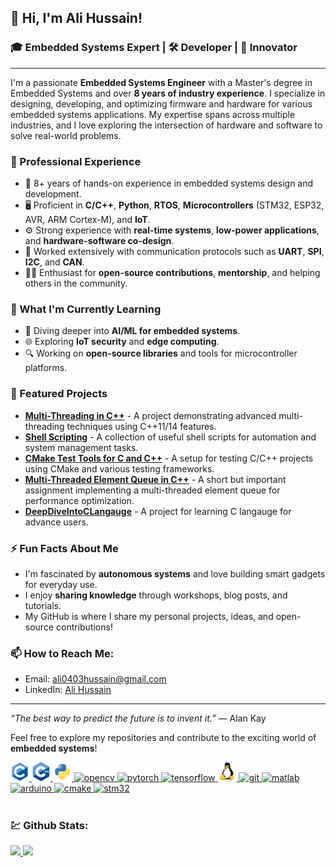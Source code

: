 ## 👋 Hi, I'm Ali Hussain! 

### 🎓 Embedded Systems Expert | 🛠️ Developer | 🚀 Innovator

---

I'm a passionate **Embedded Systems Engineer** with a Master's degree in Embedded Systems and over **8 years of industry experience**. I specialize in designing, developing, and optimizing firmware and hardware for various embedded systems applications. My expertise spans across multiple industries, and I love exploring the intersection of hardware and software to solve real-world problems.

### 💼 Professional Experience
- 🔧 8+ years of hands-on experience in embedded systems design and development.
- 🖥️ Proficient in **C/C++**, **Python**, **RTOS**, **Microcontrollers** (STM32, ESP32, AVR, ARM Cortex-M), and **IoT**.
- ⚙️ Strong experience with **real-time systems**, **low-power applications**, and **hardware-software co-design**.
- 📡 Worked extensively with communication protocols such as **UART**, **SPI**, **I2C**, and **CAN**.
- 🧑‍🏫 Enthusiast for **open-source contributions**, **mentorship**, and helping others in the community.

### 🌱 What I'm Currently Learning
- 🧠 Diving deeper into **AI/ML for embedded systems**.
- 🌐 Exploring **IoT security** and **edge computing**.
- 🔍 Working on **open-source libraries** and tools for microcontroller platforms.

### 🚀 Featured Projects
- **[Multi-Threading in C++](https://github.com/ali0403hussain/Learn-MultiThreading-Cplusplus)** - A project demonstrating advanced multi-threading techniques using C++11/14 features.
- **[Shell Scripting](https://github.com/ali0403hussain/Shell-Scripting)** - A collection of useful shell scripts for automation and system management tasks.
- **[CMake Test Tools for C and C++](https://github.com/ali0403hussain/Cmake-Tools-for-C-Cplusplus)** - A setup for testing C/C++ projects using CMake and various testing frameworks.
- **[Multi-Threaded Element Queue in C++](https://github.com/ali0403hussain/Multi-threaded-element-queue-in-Cplusplus)** - A short but important assignment implementing a multi-threaded element queue for performance optimization.
- **[DeepDiveIntoCLangauge](https://github.com/ali0403hussain/DeepDiveIntoCLangauge)** - A project for learning C langauge for advance users.

### ⚡ Fun Facts About Me
- I'm fascinated by **autonomous systems** and love building smart gadgets for everyday use.
- I enjoy **sharing knowledge** through workshops, blog posts, and tutorials.
- My GitHub is where I share my personal projects, ideas, and open-source contributions!

### 📫 How to Reach Me:
- Email: [ali0403hussain@gmail.com](mailto:ali0403hussain@gmail.com)
- LinkedIn: [Ali Hussain](https://www.linkedin.com/in/ali0403/)

---

_“The best way to predict the future is to invent it.”_ — Alan Kay

Feel free to explore my repositories and contribute to the exciting world of **embedded systems**! 

</p>
<a href="https://www.cprogramming.com/" target="_blank" rel="noreferrer"> <img src="https://raw.githubusercontent.com/devicons/devicon/master/icons/c/c-original.svg" alt="c" width="30" height="30"/> </a>
<a href="https://www.w3schools.com/cpp/" target="_blank" rel="noreferrer"> <img src="https://raw.githubusercontent.com/devicons/devicon/master/icons/cplusplus/cplusplus-original.svg" alt="cplusplus" width="30" height="30"/> </a>
<a href="https://www.python.org" target="_blank" rel="noreferrer"> <img src="https://raw.githubusercontent.com/devicons/devicon/master/icons/python/python-original.svg" alt="python" width="30" height="30"/> </a>
<a href="https://opencv.org/" target="_blank" rel="noreferrer"> <img src="https://www.vectorlogo.zone/logos/opencv/opencv-icon.svg" alt="opencv" width="30" height="30"/> </a> 
<a href="https://pytorch.org/" target="_blank" rel="noreferrer"> <img src="https://www.vectorlogo.zone/logos/pytorch/pytorch-icon.svg" alt="pytorch" width="30" height="30"/> </a> 
<a href="https://www.tensorflow.org" target="_blank" rel="noreferrer"> <img src="https://www.vectorlogo.zone/logos/tensorflow/tensorflow-icon.svg" alt="tensorflow" width="30" height="30"/> </a>
<a href="https://www.linux.org/" target="_blank" rel="noreferrer"> <img src="https://raw.githubusercontent.com/devicons/devicon/master/icons/linux/linux-original.svg" alt="linux" width="30" height="30"/> </a> 
<a href="https://git-scm.com/" target="_blank" rel="noreferrer"> <img src="https://www.vectorlogo.zone/logos/git-scm/git-scm-icon.svg" alt="git" width="30" height="30"/> </a> 
<a href="https://www.mathworks.com/" target="_blank" rel="noreferrer"> <img src="https://upload.wikimedia.org/wikipedia/commons/2/21/Matlab_Logo.png" alt="matlab" width="30" height="30"/> </a> 
<a href="https://www.arduino.cc/" target="_blank" rel="noreferrer"> <img src="https://cdn.worldvectorlogo.com/logos/arduino-1.svg" alt="arduino" width="30" height="30"/> </a> 
<a href="https://cmake.org/" target="_blank" rel="noreferrer"> <img src="https://cmake.org/wp-content/uploads/2023/08/CMake-Logo.svg" alt="cmake" width="50" height="30"/> </a>
<a href="https://www.st.com" target="_blank" rel="noreferrer"> <img src="https://wiki.stmicroelectronics.cn/stm32mcu/nsfr_img_auth.php/thumb/0/04/Package_MCU_blue.png/225px-Package_MCU_blue.png" alt="stm32" width="30" height="30"/> </a>
<br>
<br>

<h3 align="left">💹 Github Stats:</h3>
<div>
  <a href="https://github.com/ali0403hussain">
  <img height="180em" src="https://github-readme-stats.vercel.app/api?username=ali0403hussain&include_all_commits=true&show_icons=true&theme=dark-mode-only"/>
  <img height="180em" src="https://github-readme-stats.vercel.app/api/top-langs?username=ali0403hussain&count_private=true&layout=compact&theme=dark-mode-only"/>
</div>

